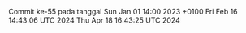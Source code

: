 Commit ke-55 pada tanggal Sun Jan 01 14:00 2023 +0100
Fri Feb 16 14:43:06 UTC 2024
Thu Apr 18 16:43:25 UTC 2024
